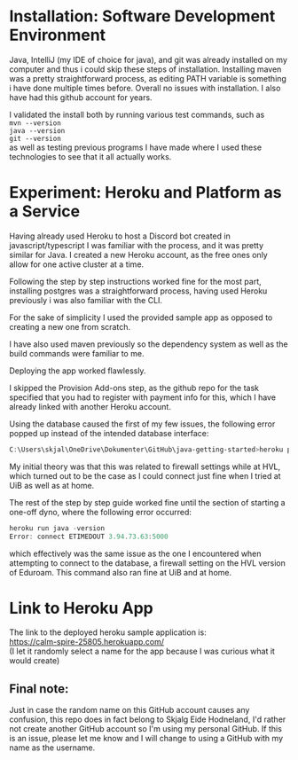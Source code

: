 # Installation: Software Development Environment
Java, IntelliJ (my IDE of choice for java), and git was already installed on my computer and thus i could skip these steps of installation. Installing maven was a pretty straightforward process, as editing PATH variable is something i have done multiple times before. Overall no issues with installation.
I also have had this github account for years. 

I validated the install both by running various test commands, such as <br>`mvn --version`<br>`java --version`<br>`git --version`<br> as well as testing previous programs I have made where I used these technologies to see that it all actually works. 

# Experiment: Heroku and Platform as a Service
Having already used Heroku to host a Discord bot created in javascript/typescript I was familiar with the process, and it was pretty similar for Java. I created a new Heroku account, as the free ones only allow for one active cluster at a time.

Following the step by step instructions worked fine for the most part, installing postgres was a straightforward process, having used Heroku previously i was also familiar with the CLI.

For the sake of simplicity I used the provided sample app as opposed to creating a new one from scratch. 

I have also used maven previously so the dependency system as well as the build commands were familiar to me. 

Deploying the app worked flawlessly. 

I skipped the Provision Add-ons step, as the github repo for the task specified that you had to register with payment info for this, which I have already linked with another Heroku account.

Using the database caused the first of my few issues, the following error popped up instead of the intended database interface:

```powershell
C:\Users\skjal\OneDrive\Dokumenter\GitHub\java-getting-started>heroku pg:psql                                                --> Connecting to postgresql-spherical-91355                                                                            psql: error: connection to server at "ec2-3-223-242-224.compute-1.amazonaws.com" (3.223.242.224), port 5432 failed: Connection timed out (0x0000274C/10060)                                                                                             Is the server running on that host and accepting TCP/IP connections?                                             !    psql exited with code 2
```
My initial theory was that this was related to firewall settings while at HVL, which turned out to be the case as I could connect just fine when I tried at UiB as well as at home.

The rest of the step by step guide worked fine until the section of starting a one-off dyno, where the following error occurred:
```powershell
heroku run java -version
Error: connect ETIMEDOUT 3.94.73.63:5000
```
which effectively was the same issue as the one I encountered when attempting to connect to the database, a firewall setting on the HVL version of Eduroam. This command also ran fine at UiB and at home.

# Link to Heroku App

The link to the deployed heroku sample application is: <br> https://calm-spire-25805.herokuapp.com/ 
<br> (I let it randomly select a name for the app because I was curious what it would create)


## Final note:
Just in case the random name on this GitHub account causes any confusion, this repo does in fact belong to Skjalg Eide Hodneland, I'd rather not create another GitHub account so I'm using my personal GitHub. If this is an issue, please let me know and I will change to using a GitHub with my name as the username.